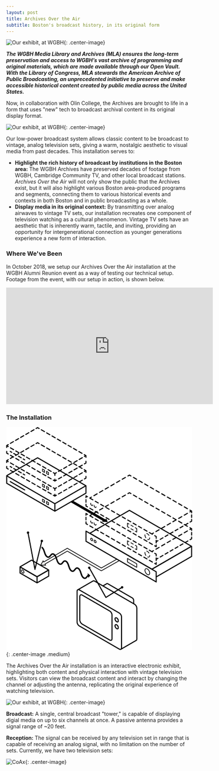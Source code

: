 ```yaml
---
layout: post
title: Archives Over the Air
subtitle: Boston's broadcast history, in its original form
---
```


![Our exhibit, at WGBH](assets/GBH1.jpg){: .center-image}

**_The WGBH Media Library and Archives (MLA) ensures the long-term preservation and access to WGBH’s vast archive of programming and original materials, which are made available through our Open Vault. With the Library of Congress, MLA stewards the American Archive of Public Broadcasting, an unprecedented initiative to preserve and make accessible historical content created by public media across the United States._**

Now, in collaboration with Olin College, the Archives are brought to life in a form that uses "new" tech to broadcast archival content in its original display format. 


![Our exhibit, at WGBH](assets/GBH2.jpg){: .center-image}

Our low-power broadcast system allows classic content to be broadcast to vintage, analog television sets, giving a warm, nostalgic aesthetic to visual media from past decades. This installation serves to:

 * __Highlight the rich history of broadcast by institutions in the Boston area:__ The WGBH Archives have preserved decades of footage from WGBH, Cambridge Community TV, and other local broadcast stations. *Archives Over the Air* will not only show the public that the Archives exist, but it will also highlight various Boston area-produced programs and segments, connecting them to various historical events and contexts in both Boston and in public broadcasting as a whole.
 * __Display media in its original context:__ By transmitting over analog airwaves to vintage TV sets, our installation recreates one component of television watching as a cultural phenomenon. Vintage TV sets have an aesthetic that is inherently warm, tactile, and inviting, providing an opportunity for intergenerational connection as younger generations experience a new form of interaction.

### Where We've Been

In October 2018, we setup our Archives Over the Air installation at the WGBH Alumni Reunion event as a way of testing our technical setup. Footage from the event, with our setup in action, is shown below. 

<iframe class="center-image" width="560" height="315" src="https://www.youtube.com/embed/2Cq8NwQ-qN4?rel=0&amp;controls=0" frameborder="0" allow="accelerometer; autoplay; encrypted-media; gyroscope; picture-in-picture" allowfullscreen></iframe>
 

### The Installation

![The broadcast system](assets/wgbh-diagram.png){: .center-image .medium}

The Archives Over the Air installation is an interactive electronic exhibit, highlighting both content and physical interaction with vintage television sets. Visitors can view the broadcast content and interact by changing the channel or adjusting the antenna, replicating the original experience of watching television.

![Our exhibit, at WGBH](assets/GBH4.jpg){: .center-image}


**Broadcast:** A single, central broadcast "tower," is capable of displaying digial media on up to six channels at once. A passive antenna provides a signal range of ~20 feet.

**Reception:** The signal can be received by any television set in range that is capable of receiving an analog signal, with no limitation on the number of sets. Currently, we have two television sets: 

 ![CoAx](assets/coax.png){: .center-image}




